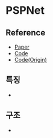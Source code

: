 # PSPNet

## Reference
- [Paper](https://arxiv.org/pdf/1612.01105.pdf)
- [Code](https://paperswithcode.com/paper/pyramid-scene-parsing-network)
- [Code(Origin)](https://github.com/hszhao/PSPNet)

## 특징
-

## 구조
- 
